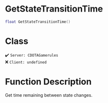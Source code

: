 # GetStateTransitionTime
```lua
float GetStateTransitionTime()
```
# Class
✔️ `Server: CDOTAGamerules`  
❌ `Client: undefined`  

# Function Description
Get time remaining between state changes.
